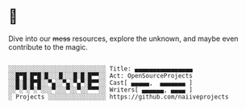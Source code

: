 # 👋

Dive into our ~~mess~~ resources, explore the unknown, and maybe even contribute to the magic.

<pre><code>
░░░░░░░░░░░░░░░░░░░░░░░░░░░ Title: ▄▄▄▄▄▄▄▄▄▄▄▄▄▄▄▄
░░█▀█░█▀█░█░░░█░░░█░█░█▀▀░░ Act: OpenSourceProjects
░░█░█░█▀█░░▀▄░░▀▄░▀▄▀░█▀▀░░ Cast[ ▄▄▄▄▄,  ▄▄▄▄▄▄▄ ]
░░▀░▀░▀░▀░░░▀░░░▀░░▀░░▀▀▀░░ Writers[ ▄▄▄▄▄▄, ▄▄▄▄ ]
░ Projects ░░░░░░░░░░░░░░░░ https://github.com/naiiveprojects
  
</code></pre>

<!-- 
hmmhmm https://dev.to/naiive - https://naiive.itch.io 
-->
